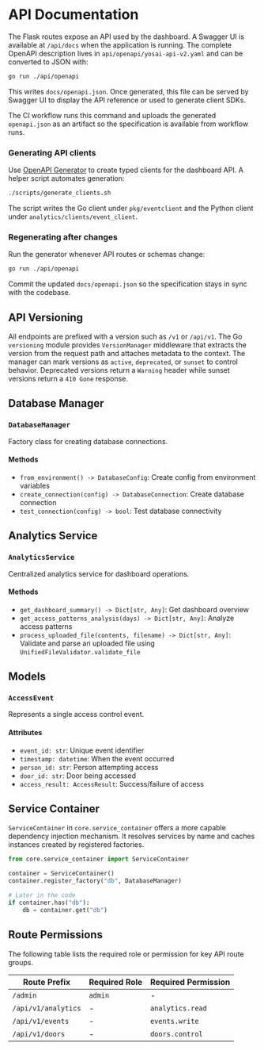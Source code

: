 # API Documentation

The Flask routes expose an API used by the dashboard. A Swagger UI is
available at `/api/docs` when the application is running. The complete
OpenAPI description lives in `api/openapi/yosai-api-v2.yaml` and can be
converted to JSON with:

```bash
go run ./api/openapi
```

This writes `docs/openapi.json`. Once generated, this file can be served
by Swagger UI to display the API reference or used to generate client SDKs.

The CI workflow runs this command and uploads the generated `openapi.json` as an
artifact so the specification is available from workflow runs.

### Generating API clients

Use [OpenAPI Generator](https://openapi-generator.tech/) to create typed clients
for the dashboard API. A helper script automates generation:

```bash
./scripts/generate_clients.sh
```

The script writes the Go client under `pkg/eventclient` and the Python client
under `analytics/clients/event_client`.

### Regenerating after changes

Run the generator whenever API routes or schemas change:

```bash
go run ./api/openapi
```

Commit the updated `docs/openapi.json` so the specification stays in sync with
the codebase.

## API Versioning

All endpoints are prefixed with a version such as `/v1` or `/api/v1`.
The Go `versioning` module provides `VersionManager` middleware that extracts
the version from the request path and attaches metadata to the context. The
manager can mark versions as `active`, `deprecated`, or `sunset` to control
behavior. Deprecated versions return a `Warning` header while sunset versions
return a `410 Gone` response.

## Database Manager

### `DatabaseManager`

Factory class for creating database connections.

#### Methods

- `from_environment() -> DatabaseConfig`: Create config from environment variables
- `create_connection(config) -> DatabaseConnection`: Create database connection
- `test_connection(config) -> bool`: Test database connectivity

## Analytics Service

### `AnalyticsService`

Centralized analytics service for dashboard operations.

#### Methods

- `get_dashboard_summary() -> Dict[str, Any]`: Get dashboard overview
- `get_access_patterns_analysis(days) -> Dict[str, Any]`: Analyze access patterns
- `process_uploaded_file(contents, filename) -> Dict[str, Any]`: Validate and parse an uploaded file using `UnifiedFileValidator.validate_file`

## Models

### `AccessEvent`

Represents a single access control event.

#### Attributes

- `event_id: str`: Unique event identifier
- `timestamp: datetime`: When the event occurred
- `person_id: str`: Person attempting access
- `door_id: str`: Door being accessed
- `access_result: AccessResult`: Success/failure of access

## Service Container

`ServiceContainer` in `core.service_container` offers a more capable
dependency injection mechanism. It resolves services by name and caches
instances created by registered factories.

```python
from core.service_container import ServiceContainer

container = ServiceContainer()
container.register_factory("db", DatabaseManager)

# Later in the code
if container.has("db"):
    db = container.get("db")
```

## Route Permissions

The following table lists the required role or permission for key API route groups.

| Route Prefix | Required Role | Required Permission |
|--------------|---------------|--------------------|
| `/admin` | `admin` | - |
| `/api/v1/analytics` | - | `analytics.read` |
| `/api/v1/events` | - | `events.write` |
| `/api/v1/doors` | - | `doors.control` |
